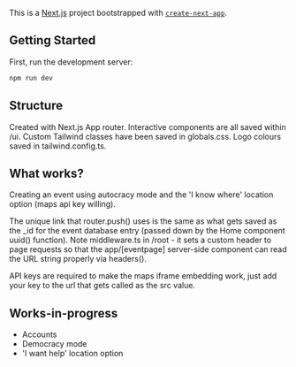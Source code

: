 This is a [Next.js](https://nextjs.org/) project bootstrapped with [`create-next-app`](https://github.com/vercel/next.js/tree/canary/packages/create-next-app).

## Getting Started

First, run the development server:

```bash
npm run dev
```
## Structure

Created with Next.js App router.
Interactive components are all saved within /ui.
Custom Tailwind classes have been saved in globals.css. Logo colours saved in tailwind.config.ts.

## What works?

Creating an event using autocracy mode and the 'I know where' location option (maps api key willing).

The unique link that router.push() uses is the same as what gets saved as the _id for the event database entry (passed down by the Home component uuid() function).
Note middleware.ts in /root - it sets a custom header to page requests so that the app/[eventpage] server-side component can read the URL string properly via headers(). 

API keys are required to make the maps iframe embedding work, just add your key to the url that gets called as the src value.

## Works-in-progress

- Accounts
- Democracy mode
- 'I want help' location option
